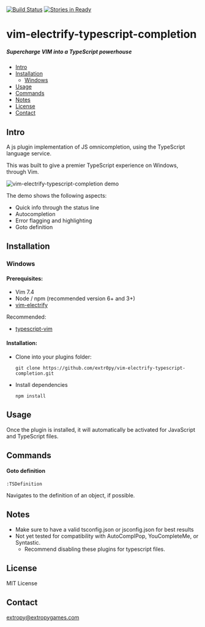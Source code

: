 [![Build Status](https://travis-ci.org/extr0py/vim-electrify-typescript-completion.svg?branch=enable-travis-ci)](https://travis-ci.org/extr0py/vim-electrify-typescript-completion)
[![Stories in Ready](https://badge.waffle.io/extr0py/vim-electrify-typescript-completion.png?label=ready&title=Ready)](https://waffle.io/extr0py/vim-electrify-typescript-completion)
# vim-electrify-typescript-completion
##### Supercharge VIM into a TypeScript powerhouse

- [Intro](#intro)
- [Installation](#installation)
    - [Windows](#windows)
- [Usage](#usage)
- [Commands](#commands)
- [Notes](#notes)
- [License](#license)
- [Contact](#contact)

Intro
------

A js plugin implementation of JS omnicompletion, using the TypeScript language service.

This was built to give a premier TypeScript experience on  Windows, through Vim.

![vim-electrify-typescript-completion demo](http://imgur.com/0Y3dvWB.gif)

The demo shows the following aspects:
- Quick info through the status line
- Autocompletion
- Error flagging and highlighting
- Goto definition

Installation
------------

### Windows

#### Prerequisites:
- Vim 7.4
- Node / npm (recommended version 6+ and 3+)
- [vim-electrify](https://github.com/extr0py/vim-electrify)

Recommended:
- [typescript-vim](https://github.com/leafgarland/typescript-vim)

#### Installation:
- Clone into your plugins folder:

    `git clone https://github.com/extr0py/vim-electrify-typescript-completion.git`

- Install dependencies

    `npm install`

Usage
-----

Once the plugin is installed, it will automatically be activated for JavaScript and TypeScript files.

Commands
--------

#### Goto definition

    :TSDefinition

Navigates to the definition of an object, if possible.

Notes
-----
- Make sure to have a valid tsconfig.json or jsconfig.json for best results
- Not yet tested for compatibility with AutoComplPop, YouCompleteMe, or Syntastic.
    - Recommend disabling these plugins for typescript files.

License
-------

MIT License

Contact
-------

extropy@extropygames.com

